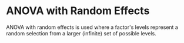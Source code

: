 # **ANOVA with Random Effects**

ANOVA with random effects is used where a factor's levels represent a random selection from a larger (infinite) set of possible levels.
